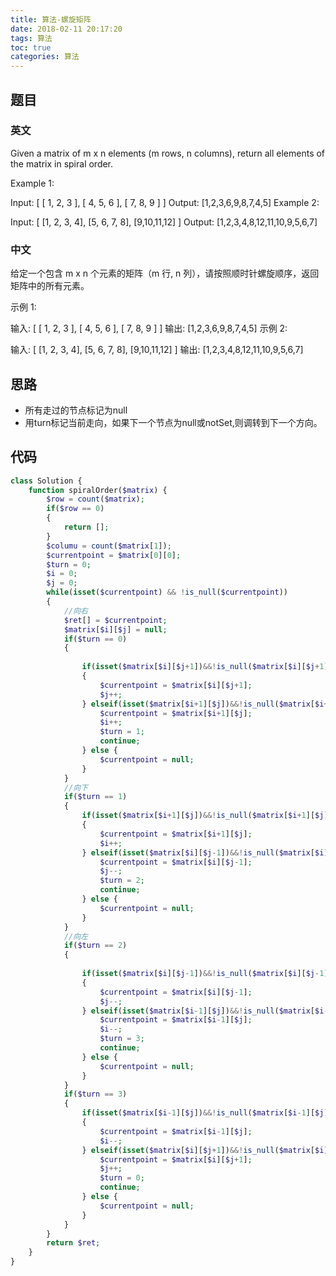 ```yaml
---
title: 算法-螺旋矩阵
date: 2018-02-11 20:17:20
tags: 算法
toc: true
categories: 算法
---
```


## 题目
### 英文

Given a matrix of m x n elements (m rows, n columns), return all elements of the matrix in spiral order.

Example 1:

Input:
[
 [ 1, 2, 3 ],
 [ 4, 5, 6 ],
 [ 7, 8, 9 ]
]
Output: [1,2,3,6,9,8,7,4,5]
Example 2:

Input:
[
  [1, 2, 3, 4],
  [5, 6, 7, 8],
  [9,10,11,12]
]
Output: [1,2,3,4,8,12,11,10,9,5,6,7]

### 中文
给定一个包含 m x n 个元素的矩阵（m 行, n 列），请按照顺时针螺旋顺序，返回矩阵中的所有元素。

示例 1:

输入:
[
 [ 1, 2, 3 ],
 [ 4, 5, 6 ],
 [ 7, 8, 9 ]
]
输出: [1,2,3,6,9,8,7,4,5]
示例 2:

输入:
[
  [1, 2, 3, 4],
  [5, 6, 7, 8],
  [9,10,11,12]
]
输出: [1,2,3,4,8,12,11,10,9,5,6,7]

## 思路
- 所有走过的节点标记为null
- 用turn标记当前走向，如果下一个节点为null或notSet,则调转到下一个方向。

## 代码

```php
class Solution {
    function spiralOrder($matrix) {
        $row = count($matrix);
        if($row == 0)
        {
            return [];
        }
        $columu = count($matrix[1]);
        $currentpoint = $matrix[0][0];
        $turn = 0;
        $i = 0;
        $j = 0;
        while(isset($currentpoint) && !is_null($currentpoint))
        {
            //向右
            $ret[] = $currentpoint;
            $matrix[$i][$j] = null;
            if($turn == 0)
            {
                
                if(isset($matrix[$i][$j+1])&&!is_null($matrix[$i][$j+1]))
                {
                    $currentpoint = $matrix[$i][$j+1];
                    $j++;
                } elseif(isset($matrix[$i+1][$j])&&!is_null($matrix[$i+1][$j])) {
                    $currentpoint = $matrix[$i+1][$j];
                    $i++;
                    $turn = 1;
                    continue;
                } else {
                    $currentpoint = null;
                }
            }
            //向下
            if($turn == 1)
            {
                if(isset($matrix[$i+1][$j])&&!is_null($matrix[$i+1][$j]))
                {
                    $currentpoint = $matrix[$i+1][$j];
                    $i++;
                } elseif(isset($matrix[$i][$j-1])&&!is_null($matrix[$i][$j-1])) {
                    $currentpoint = $matrix[$i][$j-1];
                    $j--;
                    $turn = 2;
                    continue;
                } else {
                    $currentpoint = null;
                }
            }
            //向左
            if($turn == 2)
            {
 
                if(isset($matrix[$i][$j-1])&&!is_null($matrix[$i][$j-1]))
                {
                    $currentpoint = $matrix[$i][$j-1];
                    $j--;
                } elseif(isset($matrix[$i-1][$j])&&!is_null($matrix[$i-1][$j])) {;
                    $currentpoint = $matrix[$i-1][$j];
                    $i--;
                    $turn = 3;
                    continue;
                } else {
                    $currentpoint = null;
                }
            }
            if($turn == 3)
            {
                if(isset($matrix[$i-1][$j])&&!is_null($matrix[$i-1][$j]))
                {
                    $currentpoint = $matrix[$i-1][$j];
                    $i--;
                } elseif(isset($matrix[$i][$j+1])&&!is_null($matrix[$i][$j+1])) {
                    $currentpoint = $matrix[$i][$j+1];
                    $j++;
                    $turn = 0;
                    continue;
                } else {
                    $currentpoint = null;
                }
            }
        }
        return $ret;
    }
}
```